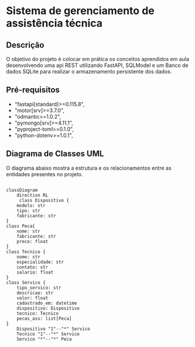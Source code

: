 # Sistema de gerenciamento de assistência técnica

## Descrição
O objetivo do projeto é colocar em prática os conceitos aprendidos em aula desenvolvendo uma api REST utilizando FastAPI, SQLModel e um Banco de dados SQLite para realizar o armazenamento persistente dos dados.

## Pré-requisitos

- "fastapi[standard]>=0.115.8",
- "motor[srv]>=3.7.0",
- "odmantic>=1.0.2",
- "pymongo[srv]>=4.11.1",
- "pyproject-toml>=0.1.0",
- "python-dotenv>=1.0.1",


## Diagrama de Classes UML
O diagrama abaixo mostra a estrutura e os relacionamentos entre as entidades presentes no projeto.

```mermaid

classDiagram
    direction RL
     class Dispositivo {
    modelo: str
    tipo: str
    fabricante: str
}
class Peca{
    nome: str
    fabricante: str
    preco: float
}
class Tecnico {
    nome: str
    especialidade: str
    contato: str
    salario: float
}
class Servico {
    tipo_servico: str
    descricao: str
    valor: float
    cadastrado_em: datetime
    dispositivo: Dispositivo
    tecnico: Tecnico
    pecas_ass: list[Peca]
}
    Dispositivo "1"--"*" Servico
    Tecnico "1"--"*" Servico
    Servico "*"--"*" Peca

```
